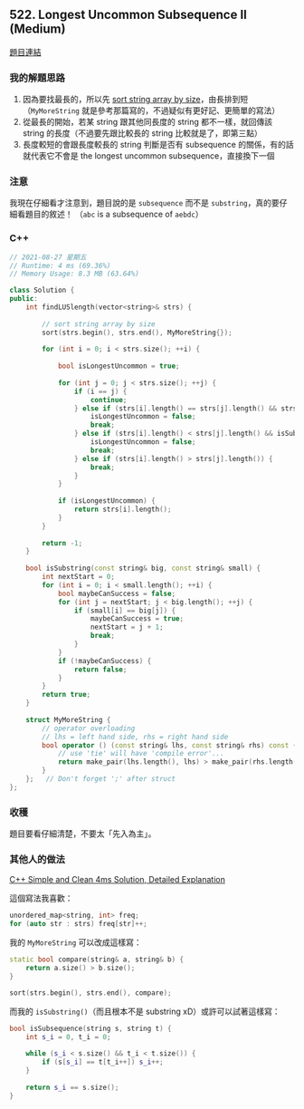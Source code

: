 ## 522. Longest Uncommon Subsequence II (Medium)

[題目連結](https://leetcode.com/problems/longest-uncommon-subsequence-ii/)

### 我的解題思路

1. 因為要找最長的，所以先 [sort string array by size](https://stackoverflow.com/questions/45865239/how-do-i-sort-string-of-arrays-based-on-length-then-alphabetic-order)，由長排到短（`MyMoreString` 就是參考那篇寫的，不過疑似有更好記、更簡單的寫法）
2. 從最長的開始，若某 string 跟其他同長度的 string 都不一樣，就回傳該 string 的長度（不過要先跟比較長的 string 比較就是了，即第三點）
3. 長度較短的會跟長度較長的 string 判斷是否有 subsequence 的關係，有的話就代表它不會是 the longest uncommon subsequence，直接換下一個

### 注意

我現在仔細看才注意到，題目說的是 `subsequence` 而不是 `substring`，真的要仔細看題目的敘述！
（`abc` is a subsequence of `aebdc`）

### C++

```cpp
// 2021-08-27 星期五
// Runtime: 4 ms (69.36%)
// Memory Usage: 8.3 MB (63.64%)

class Solution {
public:
    int findLUSlength(vector<string>& strs) {
        
        // sort string array by size
        sort(strs.begin(), strs.end(), MyMoreString{});
        
        for (int i = 0; i < strs.size(); ++i) {
            
            bool isLongestUncommon = true;
            
            for (int j = 0; j < strs.size(); ++j) {
                if (i == j) {
                    continue;
                } else if (strs[i].length() == strs[j].length() && strs[i] == strs[j]) {
                    isLongestUncommon = false;
                    break;
                } else if (strs[i].length() < strs[j].length() && isSubstring(strs[j], strs[i])) {
                    isLongestUncommon = false;
                    break;
                } else if (strs[i].length() > strs[j].length()) {
                    break;
                }
            }
            
            if (isLongestUncommon) {
                return strs[i].length();
            }
        }
        
        return -1;
    }
    
    bool isSubstring(const string& big, const string& small) {
        int nextStart = 0;
        for (int i = 0; i < small.length(); ++i) {
            bool maybeCanSuccess = false;
            for (int j = nextStart; j < big.length(); ++j) {
                if (small[i] == big[j]) {
                    maybeCanSuccess = true;
                    nextStart = j + 1;
                    break;
                }
            }
            if (!maybeCanSuccess) {
                return false;
            }
        }
        return true;
    }
    
    struct MyMoreString {
        // operator overloading
        // lhs = left hand side, rhs = right hand side
        bool operator () (const string& lhs, const string& rhs) const {
            // use 'tie' will have 'compile error'...
            return make_pair(lhs.length(), lhs) > make_pair(rhs.length(), rhs);
        }
    };   // Don't forget ';' after struct
};
```

### 收穫

題目要看仔細清楚，不要太「先入為主」。

### 其他人的做法

[C++ Simple and Clean 4ms Solution, Detailed Explanation](https://leetcode.com/problems/longest-uncommon-subsequence-ii/discuss/1429061/C%2B%2B-Simple-and-Clean-4ms-Solution-Detailed-Explanation)

這個寫法我喜歡：

```cpp
unordered_map<string, int> freq;
for (auto str : strs) freq[str]++;
```


我的 `MyMoreString` 可以改成這樣寫：

```cpp
static bool compare(string& a, string& b) {
    return a.size() > b.size();
}

sort(strs.begin(), strs.end(), compare);
```

而我的 `isSubstring()`（而且根本不是 substring xD）或許可以試著這樣寫：

```cpp
bool isSubsequence(string s, string t) {
    int s_i = 0, t_i = 0;
    
    while (s_i < s.size() && t_i < t.size()) {
        if (s[s_i] == t[t_i++]) s_i++; 
    }
    
    return s_i == s.size();
}
```